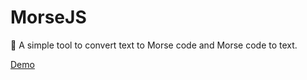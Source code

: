 # MorseJS
📡 A simple tool to convert text to Morse code and Morse code to text.

[Demo](https://codepen.io/tsbits/pen/xxWprEv)